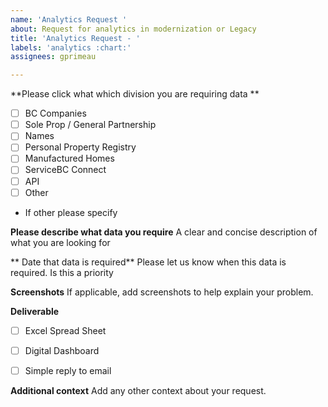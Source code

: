 ```yaml
---
name: 'Analytics Request '
about: Request for analytics in modernization or Legacy
title: 'Analytics Request - '
labels: 'analytics :chart:'
assignees: gprimeau

---
```


**Please click what which division you are requiring data **
- [ ] BC Companies
- [ ] Sole Prop / General Partnership
- [ ] Names
- [ ] Personal Property Registry
- [ ] Manufactured Homes
- [ ] ServiceBC Connect
- [ ] API
- [ ] Other 
- If other please  specify 

**Please describe what data you require**
A clear and concise description of what you are looking for
 
** Date that data is required**
Please let us know when this data is required. 
Is this a priority

**Screenshots**
If applicable, add screenshots to help explain your problem.

 **Deliverable**
- [ ] Excel Spread Sheet
- [ ] Digital Dashboard
- [ ] Simple reply to email

 
**Additional context**
Add any other context about your request.
